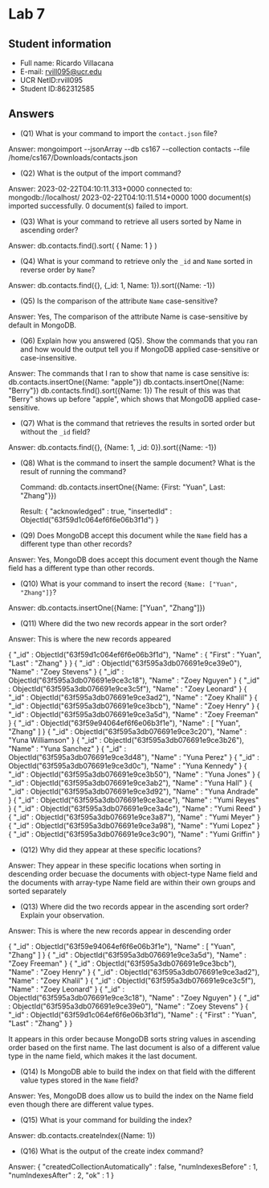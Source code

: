 # Lab 7

## Student information

* Full name: Ricardo Villacana
* E-mail: rvill095@ucr.edu
* UCR NetID:rvill095
* Student ID:862312585

## Answers

* (Q1) What is your command to import the `contact.json` file?

Answer: mongoimport --jsonArray --db cs167 --collection contacts --file /home/cs167/Downloads/contacts.json

* (Q2) What is the output of the import command?

Answer: 2023-02-22T04:10:11.313+0000	connected to: mongodb://localhost/
	           2023-02-22T04:10:11.514+0000	1000 document(s) imported successfully. 0 document(s) failed to import.

* (Q3) What is your command to retrieve all users sorted by Name in ascending order?

 Answer: db.contacts.find().sort( { Name: 1 } )

* (Q4) What is your command to retrieve only the `_id` and `Name` sorted in reverse order by `Name`?

Answer: db.contacts.find({}, {_id: 1, Name: 1}).sort({Name: -1})

* (Q5) Is the comparison of the attribute `Name` case-sensitive?

Answer: Yes, The comparison of the attribute Name is case-sensitive by default in MongoDB.

* (Q6) Explain how you answered (Q5). Show the commands that you ran and how would the output tell you if MongoDB applied case-sensitive or case-insensitive.

Answer: The commands that I ran to show that name is case sensitive is:
                   db.contacts.insertOne({Name: "apple"})
		   db.contacts.insertOne({Name: "Berry"})
		   db.contacts.find().sort({Name: 1})
		   The result of this was that "Berry" shows up before "apple", which shows that MongoDB applied case-sensitive.
		
* (Q7) What is the command that retrieves the results in sorted order but without the `_id` field?

Answer: db.contacts.find({}, {Name: 1, _id: 0}).sort({Name: -1})

* (Q8) What is the command to insert the sample document? What is the result of running the command?

    Command: db.contacts.insertOne({Name: {First: "Yuan", Last: "Zhang"}})

    Result: {
			"acknowledged" : true,
			"insertedId" : ObjectId("63f59d1c064ef6f6e06b3f1d")
		    }


* (Q9) Does MongoDB accept this document while the `Name` field has a different type than other records?

Answer: Yes, MongoDB does accept this document event though the Name field has a different type than other records.

* (Q10) What is your command to insert the record `{Name: ["Yuan", "Zhang"]}`?

 Answer: db.contacts.insertOne({Name: ["Yuan", "Zhang"]})

* (Q11) Where did the two new records appear in the sort order?

Answer: This is where the new records appeared
 
{ "_id" : ObjectId("63f59d1c064ef6f6e06b3f1d"), "Name" : { "First" : "Yuan", "Last" : "Zhang" } }
{ "_id" : ObjectId("63f595a3db076691e9ce39e0"), "Name" : "Zoey Stevens" }
{ "_id" : ObjectId("63f595a3db076691e9ce3c18"), "Name" : "Zoey Nguyen" }
{ "_id" : ObjectId("63f595a3db076691e9ce3c5f"), "Name" : "Zoey Leonard" }
{ "_id" : ObjectId("63f595a3db076691e9ce3ad2"), "Name" : "Zoey Khalil" }
{ "_id" : ObjectId("63f595a3db076691e9ce3bcb"), "Name" : "Zoey Henry" }
{ "_id" : ObjectId("63f595a3db076691e9ce3a5d"), "Name" : "Zoey Freeman" }
{ "_id" : ObjectId("63f59e94064ef6f6e06b3f1e"), "Name" : [ "Yuan", "Zhang" ] }
{ "_id" : ObjectId("63f595a3db076691e9ce3c20"), "Name" : "Yuna Williamson" }
{ "_id" : ObjectId("63f595a3db076691e9ce3b26"), "Name" : "Yuna Sanchez" }
{ "_id" : ObjectId("63f595a3db076691e9ce3d48"), "Name" : "Yuna Perez" }
{ "_id" : ObjectId("63f595a3db076691e9ce3d0c"), "Name" : "Yuna Kennedy" }
{ "_id" : ObjectId("63f595a3db076691e9ce3b50"), "Name" : "Yuna Jones" }
{ "_id" : ObjectId("63f595a3db076691e9ce3ab2"), "Name" : "Yuna Hall" }
{ "_id" : ObjectId("63f595a3db076691e9ce3d92"), "Name" : "Yuna Andrade" }
{ "_id" : ObjectId("63f595a3db076691e9ce3ace"), "Name" : "Yumi Reyes" }
{ "_id" : ObjectId("63f595a3db076691e9ce3a4c"), "Name" : "Yumi Reed" }
{ "_id" : ObjectId("63f595a3db076691e9ce3a87"), "Name" : "Yumi Meyer" }
{ "_id" : ObjectId("63f595a3db076691e9ce3a98"), "Name" : "Yumi Lopez" }
{ "_id" : ObjectId("63f595a3db076691e9ce3c90"), "Name" : "Yumi Griffin" }


* (Q12) Why did they appear at these specific locations?

Answer: They appear in these specific locations when sorting in descending order becuase the documents with object-type Name field and the documents with array-type Name field are within their own groups and sorted separately


* (Q13) Where did the two records appear in the ascending sort order? Explain your observation.

Answer: This is where the new records appear in descending order

{ "_id" : ObjectId("63f59e94064ef6f6e06b3f1e"), "Name" : [ "Yuan", "Zhang" ] }
{ "_id" : ObjectId("63f595a3db076691e9ce3a5d"), "Name" : "Zoey Freeman" }
{ "_id" : ObjectId("63f595a3db076691e9ce3bcb"), "Name" : "Zoey Henry" }
{ "_id" : ObjectId("63f595a3db076691e9ce3ad2"), "Name" : "Zoey Khalil" }
{ "_id" : ObjectId("63f595a3db076691e9ce3c5f"), "Name" : "Zoey Leonard" }
{ "_id" : ObjectId("63f595a3db076691e9ce3c18"), "Name" : "Zoey Nguyen" }
{ "_id" : ObjectId("63f595a3db076691e9ce39e0"), "Name" : "Zoey Stevens" }
{ "_id" : ObjectId("63f59d1c064ef6f6e06b3f1d"), "Name" : { "First" : "Yuan", "Last" : "Zhang" } }

It appears in this order because MongoDB sorts string values in ascending order based on the first name. The last document is also of a different value type in the name field, which makes it the last document.

* (Q14) Is MongoDB able to build the index on that field with the different value types stored in the `Name` field?

Answer: Yes, MongoDB does allow us to build the index on the Name field even though there are different value types. 

* (Q15) What is your command for building the index?

Answer: db.contacts.createIndex({Name: 1})

* (Q16) What is the output of the create index command?

Answer: {
	"createdCollectionAutomatically" : false,
	"numIndexesBefore" : 1,
	"numIndexesAfter" : 2,
	"ok" : 1
}

